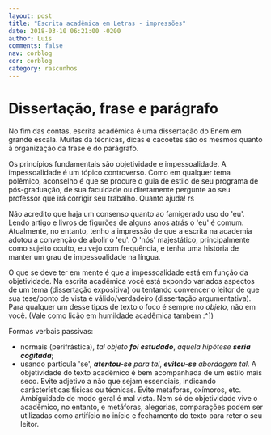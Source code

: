 ```yaml
---
layout: post
title: "Escrita acadêmica em Letras - impressões"
date: 2018-03-10 06:21:00 -0200
author: Luís
comments: false
nav: corblog
cor: corblog
category: rascunhos
---
```


# Dissertação, frase e parágrafo

No fim das contas, escrita acadêmica é uma dissertação do Enem em grande escala.
Muitas da técnicas, dicas e cacoetes são os mesmos quanto à organização da frase e do parágrafo.

Os princípios fundamentais são objetividade e impessoalidade.
A impessoalidade é um tópico controverso.
Como em qualquer tema polêmico, aconselho é que se procure o guia de estilo de seu programa de pós-graduação, de sua faculdade ou diretamente pergunte ao seu professor que irá corrigir seu trabalho.
Quanto ajuda! rs

Não acredito que haja um consenso quanto ao famigerado uso do 'eu'.
Lendo artigo e livros de figurões de alguns anos atrás o 'eu' é comum.
Atualmente, no entanto, tenho a impressão de que a escrita na academia adotou a convenção de abolir o 'eu'.
O 'nós' majestático, principalmente como sujeito oculto, eu vejo com frequência, e tenha uma história de manter um grau de impessoalidade na língua.

O que se deve ter em mente é que a impessoalidade está em função da objetividade.
Na escrita acadêmica você está expondo variados aspectos de um tema (dissertação expositiva) ou tentando convencer o leitor de que sua tese/ponto de vista é válido/verdadeiro (dissertação argumentativa).
Para qualquer um desse tipos de texto o foco é sempre no *objeto*, não em você.
(Vale como lição em humildade acadêmica também :^])

Formas verbais passivas:

- normais (perifrástica), _tal objeto **foi estudado**_, _aquela hipótese **seria cogitada**_; 
- usando partícula 'se', _**atentou-se** para tal_, _**evitou-se** abordagem tal_.
A objetividade do texto acadêmico é bem acompanhada de um estilo mais seco.
Evite adjetivo a não que sejam essenciais, indicando carácterísticas físicas ou técnicas.
Evite metáforas, oxímoros, etc. Ambíguidade de modo geral é mal vista.
Nem só de objetividade vive o acadêmico, no entanto, e metáforas, alegorias, comparações podem ser utilizadas como artifício no início e fechamento do texto para reter o seu leitor.

